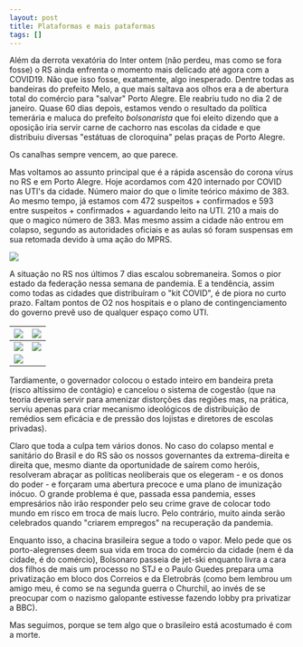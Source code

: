 ```yaml
---
layout: post
title: Plataformas e mais pataformas
tags: []
---
```


Além da derrota vexatória do Inter ontem (não perdeu, mas como se fora fosse) o RS ainda enfrenta o momento mais delicado até agora com a COVID19. Não que isso fosse, exatamente, algo inesperado. Dentre todas as bandeiras do prefeito Melo, a que mais saltava aos olhos era a de abertura total do comércio para "salvar" Porto Alegre. Ele reabriu tudo no dia 2 de janeiro. Quase 60 dias depois, estamos vendo o resultado da política temerária e maluca do prefeito *bolsonarista* que foi eleito dizendo que a oposição iria servir carne de cachorro nas escolas da cidade e que distribuiu diversas "estátuas de cloroquina" pelas praças de Porto Alegre.

Os canalhas sempre vencem, ao que parece.

Mas voltamos ao assunto principal que é a rápida ascensão do corona vírus no RS e em Porto Alegre. Hoje acordamos com 420 internado por COVID nas UTI's da cidade. Número maior do que o limite teórico máximo de 383. Ao mesmo tempo, já estamos com 472 suspeitos + confirmados e 593 entre suspeitos + confirmados + aguardando leito na UTI. 210 a mais do que o magico número de 383. Mas mesmo assim a cidade não entrou em colapso, segundo as autoridades oficiais e as aulas só foram suspensas em sua retomada devido à uma ação do MPRS.

![](https://i.imgur.com/L85Glpd.png)

A situação no RS nos últimos 7 dias escalou sobremaneira. Somos o pior estado da federação nessa semana de pandemia. E a tendência, assim como todas as cidades que distribuíram o "kit COVID", é de piora no curto prazo. Faltam pontos de O2 nos hospitais e o plano de contingenciamento do governo prevê uso de qualquer espaço como UTI.

| ![](https://i.imgur.com/cZFhv7h.jpg) | ![](https://i.imgur.com/kJT7XFR.jpg) |
| ------------------------------------ | :----------------------------------: |
| ![](https://i.imgur.com/Vh649n3.jpg) | ![](https://i.imgur.com/A2DwX3p.jpg) |
| ![](https://i.imgur.com/gUySYsT.jpg) |                                      |

Tardiamente, o governador colocou o estado inteiro em bandeira preta (risco altíssimo de contágio) e cancelou o sistema de cogestão (que na teoria deveria servir para amenizar distorções das regiões mas, na prática, serviu apenas para criar mecanismo ideológicos de distribuição de remédios sem eficácia e de pressão dos lojistas e diretores de escolas privadas).

Claro que toda a culpa tem vários donos. No caso do colapso mental e sanitário do Brasil e do RS são os nossos governantes da extrema-direita e direita que, mesmo diante da oportunidade de saírem como heróis, resolveram abraçar as políticas neoliberais que os elegeram - e os donos do poder - e forçaram uma abertura precoce e uma plano de imunização inócuo. O grande problema é que, passada essa pandemia, esses empresários não irão responder pelo seu crime grave de colocar todo mundo em risco em troca de mais lucro. Pelo contrário, muito ainda serão celebrados quando "criarem empregos" na recuperação da pandemia.

Enquanto isso, a chacina brasileira segue a todo o vapor. Melo pede que os porto-alegrenses deem sua vida em troca do comércio da cidade (nem é da cidade, é do comércio), Bolsonaro passeia de jet-ski enquanto livra a cara dos filhos de mais um processo no STJ e o Paulo Guedes prepara uma privatização em bloco dos Correios e da Eletrobrás (como bem lembrou um amigo meu, é como se na segunda guerra o Churchil, ao invés de se preocupar com o nazismo galopante estivesse fazendo lobby pra privatizar a BBC).

Mas seguimos, porque se tem algo que o brasileiro está acostumado é com a morte.